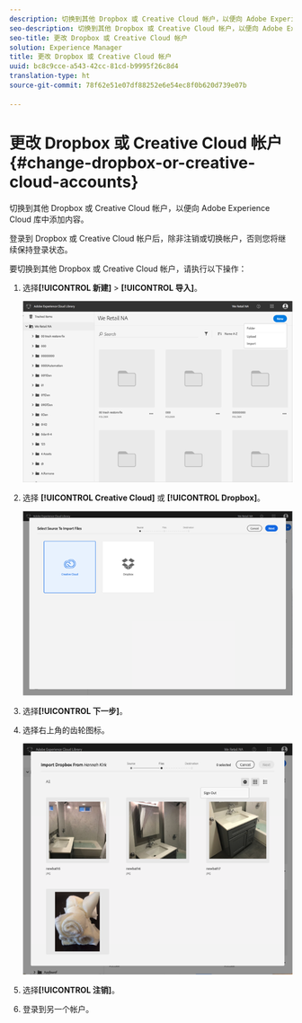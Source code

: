 ```yaml
---
description: 切换到其他 Dropbox 或 Creative Cloud 帐户，以便向 Adobe Experience Cloud 库中添加内容。
seo-description: 切换到其他 Dropbox 或 Creative Cloud 帐户，以便向 Adobe Experience Cloud 库中添加内容。
seo-title: 更改 Dropbox 或 Creative Cloud 帐户
solution: Experience Manager
title: 更改 Dropbox 或 Creative Cloud 帐户
uuid: bc8c9cce-a543-42cc-81cd-b9995f26c8d4
translation-type: ht
source-git-commit: 78f62e51e07df88252e6e54ec8f0b620d739e07b

---
```



# 更改 Dropbox 或 Creative Cloud 帐户{#change-dropbox-or-creative-cloud-accounts}

切换到其他 Dropbox 或 Creative Cloud 帐户，以便向 Adobe Experience Cloud 库中添加内容。

登录到 Dropbox 或 Creative Cloud 帐户后，除非注销或切换帐户，否则您将继续保持登录状态。

要切换到其他 Dropbox 或 Creative Cloud 帐户，请执行以下操作：

1. 选择&#x200B;**[!UICONTROL 新建]** &gt; **[!UICONTROL 导入]**。

   ![](assets/library_new_folder_upload.png)

1. 选择 **[!UICONTROL Creative Cloud]** 或 **[!UICONTROL Dropbox]**。

   ![](assets/library_import_cc.png)

1. 选择&#x200B;**[!UICONTROL 下一步]**。
1. 选择右上角的齿轮图标。

   ![](assets/library_switch_accounts.png)

1. 选择&#x200B;**[!UICONTROL 注销]**。
1. 登录到另一个帐户。

